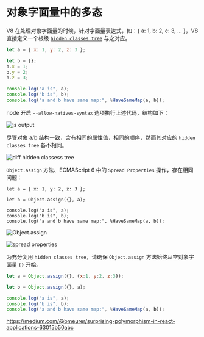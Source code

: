 # 对象字面量中的多态

V8 在处理对象字面量的时候，针对字面量表达式，如：{ a: 1, b: 2, c: 3, ... }，V8 直接定义一个根级
[`hidden classes tree`](https://github.com/v8/v8/wiki/Design%20Elements#fast-property-access) 与之对应。

```js
let a = { x: 1, y: 2, z: 3 };

let b = {};
b.x = 1;
b.y = 2;
b.z = 3;

console.log("a is", a);
console.log("b is", b);
console.log("a and b have same map:", %HaveSameMap(a, b));
```

node 开启 `--allow-natives-syntax` 选项执行上述代码，结构如下：

![js output](https://cdn-images-1.medium.com/max/2000/1*yzSaH_AE5z7r9PWBXlvwWg.png)

尽管对象 a/b 结构一致，含有相同的属性值，相同的顺序，然而其对应的 `hidden classes tree` 各不相同。

![diff hidden classess tree](https://cdn-images-1.medium.com/max/1600/1*fkbEgBWk74icFH1yZIH7Lw.png)

`Object.assign` 方法、ECMAScript 6 中的 `Spread Properties` 操作，存在相同问题：

```
let a = { x: 1, y: 2, z: 3 };

let b = Object.assign({}, a);

console.log("a is", a);
console.log("b is", b);
console.log("a and b have same map:", %HaveSameMap(a, b));
```

![Object.assign](https://cdn-images-1.medium.com/max/1600/1*Xu-nIj21gj-GlHDkzsSOSA.png)

![spread properties](https://cdn-images-1.medium.com/max/1600/1*F2x8lRcZ83pQDvftelFOgA.png)

为充分复用 `hidden classes tree`，请确保 `Object.assign` 方法始终从空对象字面量 `{}` 开始。

```js
let a = Object.assign({}, {x:1, y:2, z:3});

let b = Object.assign({}, a);

console.log("a is", a);
console.log("b is", b);
console.log("a and b have same map:", %HaveSameMap(a, b));
```

https://medium.com/@bmeurer/surprising-polymorphism-in-react-applications-63015b50abc



